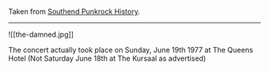 Taken from [Southend Punkrock History](http://www.southendpunk.com/html/damnadv.html).

---

![[the-damned.jpg]]

The concert actually took place on Sunday, June 19th 1977 at The Queens Hotel (Not Saturday June 18th at The Kursaal as advertised)